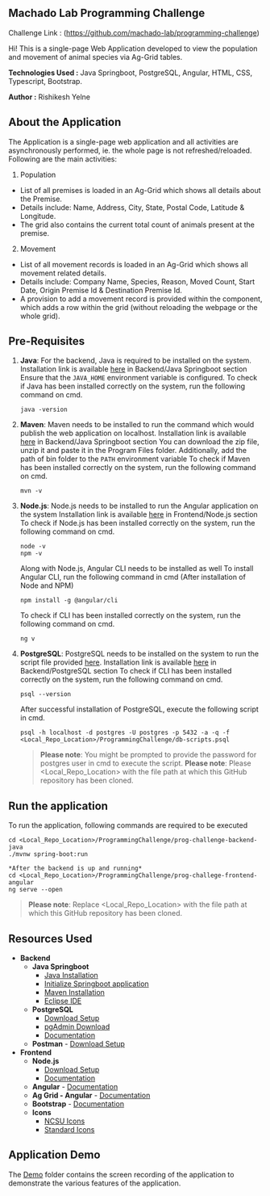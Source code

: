 ## Machado Lab Programming Challenge
Challenge Link : (https://github.com/machado-lab/programming-challenge)

Hi! This is a single-page Web Application developed to view the population and movement of animal species via Ag-Grid tables.

**Technologies Used :** Java Springboot, PostgreSQL, Angular, HTML, CSS, Typescript, Bootstrap.

**Author :** Rishikesh Yelne

## About the Application
The Application is a single-page web application and all activities are asynchronously performed, ie. the whole page is not refreshed/reloaded. Following are the main activities:
1. Population
- List of all premises is loaded in an Ag-Grid which shows all details about the Premise.
- Details include: Name, Address, City, State, Postal Code, Latitude & Longitude.
- The grid also contains the current total count of animals present at the premise.
2. Movement
- List of all movement records is loaded in an Ag-Grid which shows all movement related details.
- Details include: Company Name, Species, Reason, Moved Count, Start Date, Origin Premise Id & Destination Premise Id.
- A provision to add a movement record is provided within the component, which adds a row within the grid (without reloading the webpage or the whole grid).

## Pre-Requisites
1. **Java**:
	For the backend, Java is required to be installed on the system. 
    Installation link is available [here](#resources-used) in Backend/Java Springboot section
    Ensure that the ```JAVA_HOME``` environment variable is configured.
    To check if Java has been installed correctly on the system, run the following command on cmd.
    ```console
    java -version
    ```
2. **Maven**:
    Maven needs to be installed to run the command which would publish the web application on localhost.
    Installation link is available [here](#resources-used) in Backend/Java Springboot section
    You can download the zip file, unzip it and paste it in the Program Files folder.
    Additionally, add the path of bin folder to the ```PATH``` environment variable
    To check if Maven has been installed correctly on the system, run the following command on cmd.
    ```console
    mvn -v
    ```    
3. **Node.js**:
    Node.js needs to be installed to run the Angular application on the system
    Installation link is available [here](#resources-used) in Frontend/Node.js section
    To check if Node.js has been installed correctly on the system, run the following command on cmd.
    ```console
    node -v
    npm -v
    ```
    Along with Node.js, Angular CLI needs to be installed as well
    To install Angular CLI, run the following command in cmd (After installation of Node and NPM)
    ```
    npm install -g @angular/cli
    ```
    To check if CLI has been installed correctly on the system, run the following command on cmd.
    ```
    ng v
    ```
4. **PostgreSQL**:
    PostgreSQL needs to be installed on the system to run the script file provided [here](https://github.com/rishikesh-yelne/ProgrammingChallenge/blob/master/db-scripts.psql).
    Installation link is available [here](#resources-used) in Backend/PostgreSQL section
    To check if CLI has been installed correctly on the system, run the following command on cmd.
    ```
    psql --version
    ```
    After successful installation of PostgreSQL, execute the following script in cmd.
    ```console
    psql -h localhost -d postgres -U postgres -p 5432 -a -q -f <Local_Repo_Location>/ProgrammingChallenge/db-scripts.psql
    ```
    > **Please note**: You might be prompted to provide the password for postgres user in cmd to execute the script.
    > **Please note**: Please <Local_Repo_Location> with the file path at which this GitHub repository has been cloned.
    

## Run the application
To run the application, following commands are required to be executed
```
cd <Local_Repo_Location>/ProgrammingChallenge/prog-challenge-backend-java
./mvnw spring-boot:run

*After the backend is up and running*
cd <Local_Repo_Location>/ProgrammingChallenge/prog-challege-frontend-angular
ng serve --open
```
> **Please note**: Replace <Local_Repo_Location> with the file path at which this GitHub repository has been cloned.

## Resources Used
- **Backend**
    - **Java Springboot**
        - [Java Installation](https://www.oracle.com/java/technologies/downloads/#jdk18-windows)
        - [Initialize Springboot application](https://start.spring.io/) 
        - [Maven Installation](https://maven.apache.org/install.html)
        - [Eclipse IDE](https://www.eclipse.org/downloads/packages/release/kepler/sr2/eclipse-ide-java-ee-developers)
    - **PostgreSQL**
        - [Download Setup](https://www.enterprisedb.com/downloads/postgres-postgresql-downloads)
        - [pgAdmin Download](https://www.pgadmin.org/download/pgadmin-4-windows/)
        - [Documentation](https://www.postgresql.org/docs/14/index.html)
    - **Postman** - [Download Setup](https://www.postman.com/downloads/)
- **Frontend**
    - **Node.js** 
        - [Download Setup](https://nodejs.org/en/download/)
        - [Documentation](https://docs.npmjs.com/downloading-and-installing-node-js-and-npm)
    - **Angular** - [Documentation](https://angular.io/docs)
    - **Ag Grid - Angular** - [Documentation](https://www.ag-grid.com/angular-data-grid/getting-started/)
    - **Bootstrap** - [Documentation](https://getbootstrap.com/docs/4.0/getting-started/introduction/)
    - **Icons** 
        - [NCSU Icons](https://brand.ncsu.edu/downloads/)
        - [Standard Icons](https://github.com/simple-icons/simple-icons)

## Application Demo
The [Demo](https://github.com/rishikesh-yelne/ProgrammingChallenge/demo) folder contains the screen recording of the application to demonstrate the various features of the application.
